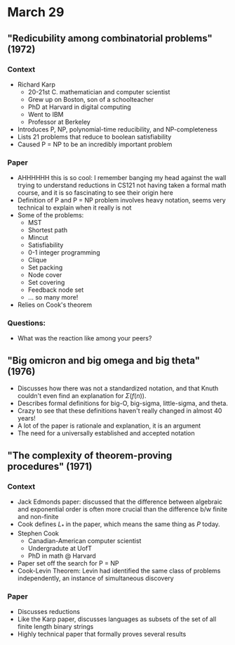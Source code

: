 # March 29

## "Redicubility among combinatorial problems" (1972)

### Context
- Richard Karp
  - 20-21st C. mathematician and computer scientist
  - Grew up on Boston, son of a schoolteacher
  - PhD at Harvard in digital computing
  - Went to IBM
  - Professor at Berkeley
- Introduces P, NP, polynomial-time reducibility, and NP-completeness
- Lists 21 problems that reduce to boolean satisfiability
- Caused P = NP to be an incredibly important problem

### Paper
- AHHHHHH this is so cool: I remember banging my head against the wall trying to understand reductions in CS121 not having taken a formal math course, and it is so fascinating to see their origin here
- Definition of P and P = NP problem involves heavy notation, seems very technical to explain when it really is not
- Some of the problems:
  - MST
  - Shortest path
  - Mincut
  - Satisfiability
  - 0-1 integer programming
  - Clique
  - Set packing
  - Node cover
  - Set covering
  - Feedback node set
  - ... so many more!
- Relies on Cook's theorem

### Questions:
- What was the reaction like among your peers?


## "Big omicron and big omega and big theta" (1976)
- Discusses how there was not a standardized notation, and that Knuth couldn't even find an explanation for $\Sigma(f(n))$.
- Describes formal definitions for big-O, big-sigma, little-sigma, and theta.
- Crazy to see that these definitions haven't really changed in almost 40 years!
- A lot of the paper is rationale and explanation, it is an argument
- The need for a universally established and accepted notation


## "The complexity of theorem-proving procedures" (1971)

### Context
- Jack Edmonds paper: discussed that the difference between algebraic and exponential order is often more crucial than the difference b/w finite and non-finite
- Cook defines $L_{*}$ in the paper, which means the same thing as $P$ today.
- Stephen Cook
  - Canadian-American computer scientist
  - Undergradute at UofT
  - PhD in math @ Harvard
- Paper set off the search for P = NP
- Cook-Levin Theorem: Levin had identified the same class of problems independently, an instance of simultaneous discovery

### Paper
- Discusses reductions
- Like the Karp paper, discusses languages as subsets of the set of all finite length binary strings
- Highly technical paper that formally proves several results
